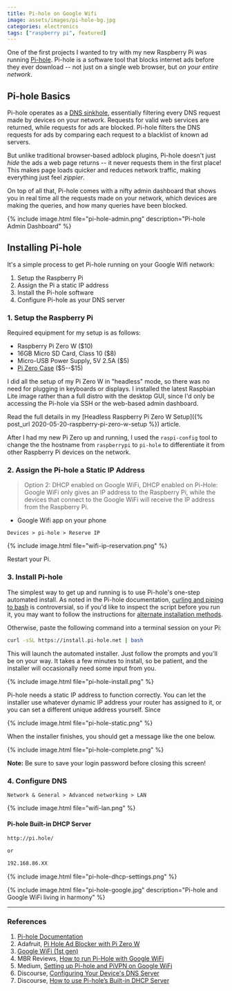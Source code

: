 ```yaml
---
title: Pi-hole on Google Wifi
image: assets/images/pi-hole-bg.jpg
categories: electronics
tags: ["raspberry pi", featured]
---
```


One of the first projects I wanted to try with my new Raspberry Pi was running [Pi-hole](https://pi-hole.net/). Pi-hole is a software tool that blocks internet ads before they ever download -- not just on a single web browser, but _on your entire network_.

## Pi-hole Basics

Pi-hole operates as a [DNS sinkhole](https://en.wikipedia.org/wiki/DNS_sinkhole), essentially filtering every DNS request made by devices on your network. Requests for valid web services are returned, while requests for ads are blocked. Pi-hole filters the DNS requests for ads by comparing each request to a blacklist of known ad servers.

But unlike traditional browser-based adblock plugins, Pi-hole doesn't just _hide_ the ads a web page returns -- it never requests them in the first place! This makes page loads quicker and reduces network traffic, making everything just feel _zippier_.

On top of all that, Pi-hole comes with a nifty admin dashboard that shows you in real time all the requests made on your network, which devices are making the queries, and how many queries have been blocked.

{% include image.html file="pi-hole-admin.png" description="Pi-hole Admin Dashboard" %}

## Installing Pi-hole

It's a simple process to get Pi-hole running on your Google Wifi network:

1. Setup the Raspberry Pi
1. Assign the Pi a static IP address
1. Install the Pi-hole software
1. Configure Pi-hole as your DNS server

### 1. Setup the Raspberry Pi

Required equipment for my setup is as follows:

- Raspberry Pi Zero W (\$10)
- 16GB Micro SD Card, Class 10 (\$8)
- Micro-USB Power Supply, 5V 2.5A (\$5)
- [Pi Zero Case](https://flirc.tv/more/flirc-raspberry-pi-zero-case) (\$5--\$15)

I did all the setup of my Pi Zero W in "headless" mode, so there was no need for plugging in keyboards or displays. I installed the latest Raspbian Lite image rather than a full distro with the desktop GUI, since I'd only be accessing the Pi-hole via SSH or the web-based admin dashboard.

Read the full details in my [Headless Raspberry Pi Zero W Setup]({% post_url 2020-05-20-raspberry-pi-zero-w-setup %}) article.

After I had my new Pi Zero up and running, I used the `raspi-config` tool to change the the hostname from `raspberrypi` to `pi-hole` to differentiate it from other Raspberry Pi devices on the network.

### 2. Assign the Pi-hole a Static IP Address

> Option 2: DHCP enabled on Google WiFi, DHCP enabled on Pi-Hole: Google WiFi only gives an IP address to the Raspberry Pi, while the devices that connect to the Google WiFi will receive the IP address from the Raspberry Pi.

- Google Wifi app on your phone

`Devices > pi-hole > Reserve IP`

{% include image.html file="wifi-ip-reservation.png" %}

Restart your Pi.

### 3. Install Pi-hole

The simplest way to get up and running is to use Pi-hole's one-step automated install. As noted in the Pi-hole documentation, [curling and piping to bash](https://pi-hole.net/2016/07/25/curling-and-piping-to-bash) is controversial, so if you'd like to inspect the script before you run it, you may want to follow the instructions for [alternate installation methods](https://github.com/pi-hole/pi-hole/#alternative-install-methods).

Otherwise, paste the following command into a terminal session on your Pi:

```bash
curl -sSL https://install.pi-hole.net | bash
```

This will launch the automated installer. Just follow the prompts and you'll be on your way. It takes a few minutes to install, so be patient, and the installer will occasionally need some input from you.

{% include image.html file="pi-hole-install.png" %}

Pi-hole needs a static IP address to function correctly. You can let the installer use whatever dynamic IP address your router has assigned to it, or you can set a different unique address yourself. Since

{% include image.html file="pi-hole-static.png" %}

When the installer finishes, you should get a message like the one below.

{% include image.html file="pi-hole-complete.png" %}

<div class="alert alert-primary" role="alert">
  <b>Note:</b> Be sure to save your login password before closing this screen!
</div>

### 4. Configure DNS

`Network & General > Advanced networking > LAN`

{% include image.html file="wifi-lan.png" %}

#### Pi-hole Built-in DHCP Server

```bash
http://pi.hole/

or

192.168.86.XX
```

{% include image.html file="pi-hole-dhcp-settings.png" %}

{% include image.html file="pi-hole-google.jpg" description="Pi-hole and Google WiFi living in harmony" %}

---

### References

1. [Pi-hole Documentation](https://docs.pi-hole.net/)
1. Adafruit, [Pi Hole Ad Blocker with Pi Zero W](https://learn.adafruit.com/pi-hole-ad-blocker-with-pi-zero-w/install-pi-hole)
1. [Google WiFi (1st gen)](https://store.google.com/product/google_wifi_first_gen)
1. MBR Reviews, [How to run Pi-Hole with Google WiFi](https://www.mbreviews.com/pi-hole-google-wifi-raspberry-pi/)
1. Medium, [Setting up Pi-hole and PiVPN on Google WiFi](https://medium.com/@patrikmarin/setting-up-pi-hole-and-pivpn-on-google-wifi-2e8a86947931)
1. Discourse, [Configuring Your Device's DNS Server](https://discourse.pi-hole.net/t/how-do-i-configure-my-devices-to-use-pi-hole-as-their-dns-server/245)
1. Discourse, [How to use Pi-hole’s Built-in DHCP Server](https://discourse.pi-hole.net/t/how-do-i-use-pi-holes-built-in-dhcp-server-and-why-would-i-want-to/3026)
